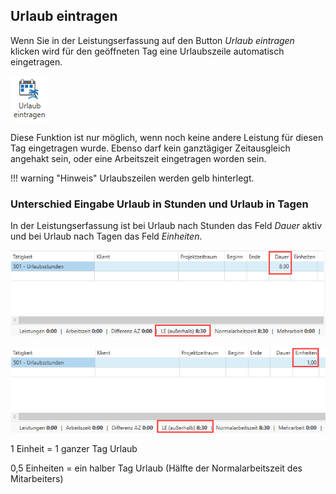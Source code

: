 ## Urlaub eintragen

Wenn Sie in der Leistungserfassung auf den Button *Urlaub eintragen*
klicken wird für den geöffneten Tag eine Urlaubszeile automatisch
eingetragen.


![](<img/image54.png>)

Diese Funktion ist nur möglich, wenn noch keine andere Leistung für
diesen Tag eingetragen wurde. Ebenso darf kein ganztägiger Zeitausgleich
angehakt sein, oder eine Arbeitszeit eingetragen worden sein.

!!! warning "Hinweis"
    Urlaubszeilen werden gelb hinterlegt.

### Unterschied Eingabe Urlaub in Stunden und Urlaub in Tagen

In der Leistungserfassung ist bei Urlaub nach Stunden das Feld *Dauer*
aktiv und bei Urlaub nach Tagen das Feld *Einheiten*.


![](<img/image55.png>)


![](<img/image56.png>)

1 Einheit = 1 ganzer Tag Urlaub

0,5 Einheiten = ein halber Tag Urlaub (Hälfte der Normalarbeitszeit des
Mitarbeiters)